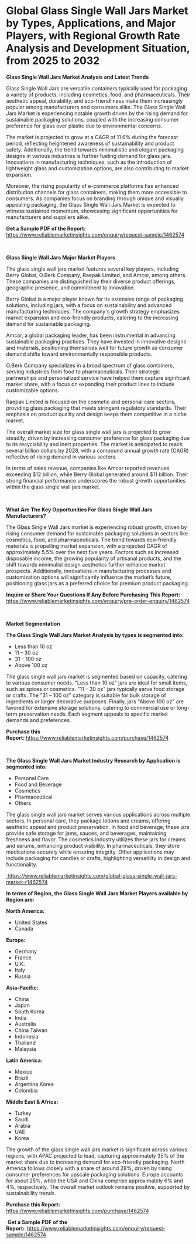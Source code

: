 <p><h1>Global Glass Single Wall Jars Market by Types, Applications, and Major Players, with Regional Growth Rate Analysis and Development Situation, from 2025 to 2032</h1></p><p><strong>Glass Single Wall Jars Market Analysis and Latest Trends</strong></p>
<p><p>Glass Single Wall Jars are versatile containers typically used for packaging a variety of products, including cosmetics, food, and pharmaceuticals. Their aesthetic appeal, durability, and eco-friendliness make them increasingly popular among manufacturers and consumers alike. The Glass Single Wall Jars Market is experiencing notable growth driven by the rising demand for sustainable packaging solutions, coupled with the increasing consumer preference for glass over plastic due to environmental concerns.</p><p>The market is projected to grow at a CAGR of 11.6% during the forecast period, reflecting heightened awareness of sustainability and product safety. Additionally, the trend towards minimalistic and elegant packaging designs in various industries is further fueling demand for glass jars. Innovations in manufacturing techniques, such as the introduction of lightweight glass and customization options, are also contributing to market expansion.</p><p>Moreover, the rising popularity of e-commerce platforms has enhanced distribution channels for glass containers, making them more accessible to consumers. As companies focus on branding through unique and visually appealing packaging, the Glass Single Wall Jars Market is expected to witness sustained momentum, showcasing significant opportunities for manufacturers and suppliers alike.</p></p>
<p><strong>Get a Sample PDF of the Report:&nbsp;</strong> <a href="https://www.reliablemarketinsights.com/enquiry/request-sample/1462574?utm_campaign=2624&utm_medium=2&utm_source=Github&utm_content=ia&utm_term=19042025&utm_id=glass-single-wall-jars">https://www.reliablemarketinsights.com/enquiry/request-sample/1462574</a></p>
<p>&nbsp;</p>
<p><strong>Glass Single Wall Jars Major Market Players</strong></p>
<p><p>The glass single wall jars market features several key players, including Berry Global, O.Berk Company, Raepak Limited, and Amcor, among others. These companies are distinguished by their diverse product offerings, geographic presence, and commitment to innovation.</p><p>Berry Global is a major player known for its extensive range of packaging solutions, including jars, with a focus on sustainability and advanced manufacturing techniques. The company's growth strategy emphasizes market expansion and eco-friendly products, catering to the increasing demand for sustainable packaging. </p><p>Amcor, a global packaging leader, has been instrumental in advancing sustainable packaging practices. They have invested in innovative designs and materials, positioning themselves well for future growth as consumer demand shifts toward environmentally responsible products. </p><p>O.Berk Company specializes in a broad spectrum of glass containers, serving industries from food to pharmaceuticals. Their strategic partnerships and personalized service have helped them capture significant market share, with a focus on expanding their product lines to include customizable options.</p><p>Raepak Limited is focused on the cosmetic and personal care sectors, providing glass packaging that meets stringent regulatory standards. Their emphasis on product quality and design keeps them competitive in a niche market.</p><p>The overall market size for glass single wall jars is projected to grow steadily, driven by increasing consumer preference for glass packaging due to its recyclability and inert properties. The market is anticipated to reach several billion dollars by 2028, with a compound annual growth rate (CAGR) reflective of rising demand in various sectors.</p><p>In terms of sales revenue, companies like Amcor reported revenues exceeding $12 billion, while Berry Global generated around $11 billion. Their strong financial performance underscores the robust growth opportunities within the glass single wall jars market.</p></p>
<p>&nbsp;</p>
<p><strong>What Are The Key Opportunities For Glass Single Wall Jars Manufacturers?</strong></p>
<p><p>The Glass Single Wall Jars market is experiencing robust growth, driven by rising consumer demand for sustainable packaging solutions in sectors like cosmetics, food, and pharmaceuticals. The trend towards eco-friendly materials is propelling market expansion, with a projected CAGR of approximately 5.5% over the next five years. Factors such as increased disposable income, the growing popularity of artisanal products, and the shift towards minimalist design aesthetics further enhance market prospects. Additionally, innovations in manufacturing processes and customization options will significantly influence the market’s future, positioning glass jars as a preferred choice for premium product packaging.</p></p>
<p><strong>Inquire or Share Your Questions If Any Before Purchasing This Report:</strong> <a href="https://www.reliablemarketinsights.com/enquiry/pre-order-enquiry/1462574?utm_campaign=2624&utm_medium=2&utm_source=Github&utm_content=ia&utm_term=19042025&utm_id=glass-single-wall-jars">https://www.reliablemarketinsights.com/enquiry/pre-order-enquiry/1462574</a></p>
<p>&nbsp;</p>
<p><strong>Market Segmentation</strong></p>
<p><strong>The Glass Single Wall Jars Market Analysis by types is segmented into:</strong></p>
<p><ul><li>Less than 10 oz</li><li>11 – 30 oz</li><li>31 – 100 oz</li><li>Above 100 oz</li></ul></p>
<p><p>The glass single wall jars market is segmented based on capacity, catering to various consumer needs. "Less than 10 oz" jars are ideal for small items, such as spices or cosmetics. "11 – 30 oz" jars typically serve food storage or crafts. The "31 – 100 oz" category is suitable for bulk storage of ingredients or larger decorative purposes. Finally, jars "Above 100 oz" are favored for extensive storage solutions, catering to commercial use or long-term preservation needs. Each segment appeals to specific market demands and preferences.</p></p>
<p><strong>Purchase this Report:&nbsp;</strong><a href="https://www.reliablemarketinsights.com/purchase/1462574?utm_campaign=2624&utm_medium=2&utm_source=Github&utm_content=ia&utm_term=19042025&utm_id=glass-single-wall-jars">https://www.reliablemarketinsights.com/purchase/1462574</a></p>
<p>&nbsp;</p>
<p><strong>The Glass Single Wall Jars Market Industry Research by Application is segmented into:</strong></p>
<p><ul><li>Personal Care</li><li>Food and Beverage</li><li>Cosmetics</li><li>Pharmaceutical</li><li>Others</li></ul></p>
<p><p>The glass single wall jars market serves various applications across multiple sectors. In personal care, they package lotions and creams, offering aesthetic appeal and product preservation. In food and beverage, these jars provide safe storage for jams, sauces, and beverages, maintaining freshness and flavor. The cosmetics industry utilizes these jars for creams and serums, enhancing product visibility. In pharmaceuticals, they store medications securely while ensuring integrity. Other applications may include packaging for candles or crafts, highlighting versatility in design and functionality.</p></p>
<p><a href="https://www.reliablemarketinsights.com/global-glass-single-wall-jars-market-r1462574?utm_campaign=2624&utm_medium=2&utm_source=Github&utm_content=ia&utm_term=19042025&utm_id=glass-single-wall-jars">&nbsp;https://www.reliablemarketinsights.com/global-glass-single-wall-jars-market-r1462574</a></p>
<p><strong>In terms of Region, the Glass Single Wall Jars Market Players available by Region are:</strong></p>
<p>
    <p> <strong> North America: </strong>
        <ul>
            <li>United States</li>
            <li>Canada</li>
        </ul>
        </p> 
    <p> <strong> Europe: </strong>
        <ul>
            <li>Germany</li>
            <li>France</li>
            <li>U.K.</li>
            <li>Italy</li>
            <li>Russia</li>
        </ul>
        </p> 
    <p> <strong> Asia-Pacific: </strong>
        <ul>
            <li>China</li>
            <li>Japan</li>
            <li>South Korea</li>
            <li>India</li>
            <li>Australia</li>
            <li>China Taiwan</li>
            <li>Indonesia</li>
            <li>Thailand</li>
            <li>Malaysia</li>
        </ul>
        </p> 
    <p> <strong> Latin America: </strong>
        <ul>
            <li>Mexico</li>
            <li>Brazil</li>
            <li>Argentina Korea</li>
            <li>Colombia</li>
        </ul>
        </p> 
    <p> <strong> Middle East & Africa: </strong>
        <ul>
            <li>Turkey</li>
            <li>Saudi</li>
            <li>Arabia</li>
            <li>UAE</li>
            <li>Korea</li>
        </ul>
    </p>
    </p>
<p><p>The growth of the glass single wall jars market is significant across various regions, with APAC projected to lead, capturing approximately 35% of the market share due to increasing demand for eco-friendly packaging. North America follows closely with a share of around 28%, driven by rising consumer preferences for upscale packaging solutions. Europe accounts for about 25%, while the USA and China comprise approximately 6% and 4%, respectively. The overall market outlook remains positive, supported by sustainability trends.</p></p>
<p><strong>Purchase this Report: </strong><a href="https://www.reliablemarketinsights.com/purchase/1462574?utm_campaign=2624&utm_medium=2&utm_source=Github&utm_content=ia&utm_term=19042025&utm_id=glass-single-wall-jars">https://www.reliablemarketinsights.com/purchase/1462574</a></p>
<p>&nbsp;<strong>Get a Sample PDF of the Report:&nbsp;&nbsp;</strong><a href="https://www.reliablemarketinsights.com/enquiry/request-sample/1462574?utm_campaign=2624&utm_medium=2&utm_source=Github&utm_content=ia&utm_term=19042025&utm_id=glass-single-wall-jars">https://www.reliablemarketinsights.com/enquiry/request-sample/1462574</a></p>
<p><strong></strong></p>
<p><p></p><p></p><p></p></p>